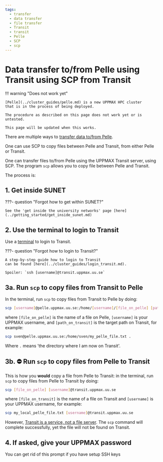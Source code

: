 ```yaml
---
tags:
  - transfer
  - data transfer
  - file transfer
  - Transit
  - transit
  - Pelle
  - SCP
  - scp
---
```


# Data transfer to/from Pelle using Transit using SCP from Transit

!!! warning "Does not work yet"

    [Pelle](../cluster_guides/pelle.md) is a new UPPMAX HPC cluster
    that is in the process of being deployed.

    The procedure as described on this page does not work yet or is untested.

    This page will be updated when this works.

There are multiple ways to [transfer data to/from Pelle](../cluster_guides/transfer_pelle.md).

One can use SCP to copy files between Pelle and Transit,
from either Pelle or Transit.

One can transfer files to/from Pelle using the UPPMAX Transit server,
using SCP.
The program `scp` allows you to copy file between Pelle and Transit.

The process is:

## 1. Get inside SUNET

???- question "Forgot how to get within SUNET?"

    See the 'get inside the university networks' page [here](../getting_started/get_inside_sunet.md)

## 2. Use the terminal to login to Transit

Use a [terminal](../software/terminal.md) to login to Transit.

???- question "Forgot how to login to Transit?"

    A step-by-step guide how to login to Transit
    can be found [here](../cluster_guides/login_transit.md).

    Spoiler: `ssh [username]@transit.uppmax.uu.se`

## 3a. Run `scp` to copy files from Transit to Pelle

In the terminal, run `scp` to copy files from Transit to Pelle by doing:

```bash
scp [username]@pelle.uppmax.uu.se:/home/[username]/[file_on_pelle] [path_on_transit]
```

where `[file_on_pelle]` is the name of a file on Pelle,
`[username]` is your UPPMAX username,
and `[path_on_transit]` is the target path on Transit,
for example:

```bash
scp sven@pelle.uppmax.uu.se:/home/sven/my_pelle_file.txt .
```

Where `.` means 'the directory where I am now on Transit'.

## 3b. :no_entry: Run `scp` to copy files from Pelle to Transit

This is how you **would** copy a file from Pelle to Transit:
in the terminal, run `scp` to copy files from Pelle to Transit by doing:

```bash
scp [file_on_pelle] [username]@transit.uppmax.uu.se
```

where `[file_on_transit]` is the name of a file on Transit
and `[username]` is your UPPMAX username, for example:

```bash
scp my_local_pelle_file.txt [username]@transit.uppmax.uu.se
```

However, [Transit is a service, not a file server](../cluster_guides/transit.md).
The `scp` command will complete successfully,
yet the file will not be found on Transit.

## 4. If asked, give your UPPMAX password

You can get rid of this prompt if you have setup SSH keys
